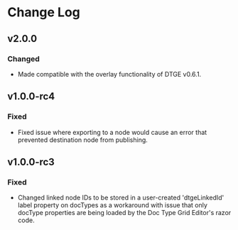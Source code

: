 # Change Log

## v2.0.0

### Changed

* Made compatible with the overlay functionality of DTGE v0.6.1.

## v1.0.0-rc4

### Fixed

* Fixed issue where exporting to a node would cause an error that prevented destination node from publishing.

## v1.0.0-rc3

### Fixed

* Changed linked node IDs to be stored in a user-created 'dtgeLinkedId' label property on docTypes as a workaround with issue that only docType properties are being loaded by the Doc Type Grid Editor's razor code.